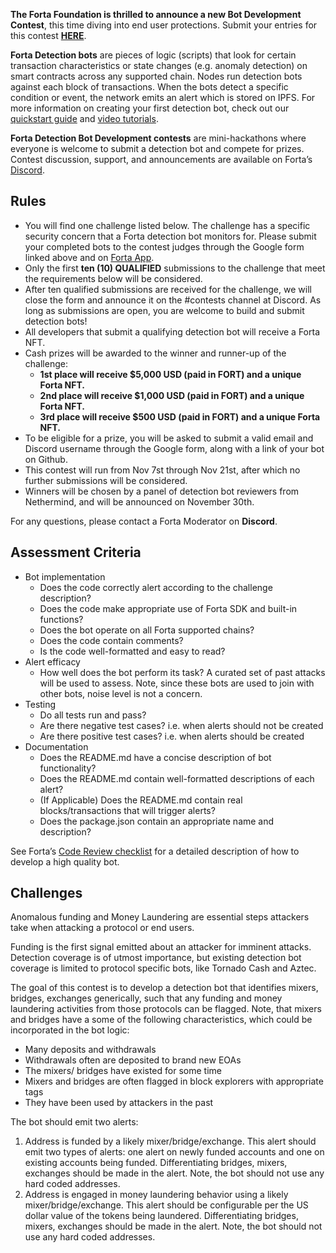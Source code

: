 **The Forta Foundation is thrilled to announce a new Bot Development Contest**, this time diving into end user protections. Submit your entries for this contest [**HERE**](https://docs.google.com/forms/d/e/1FAIpQLSe_5TJiam3-6uXg4psnknPw2BqvHFHA9s4akYc6TuFu5YJHNw/viewform?usp=sf_link).

**Forta Detection bots** are pieces of logic (scripts) that look for certain transaction characteristics or state changes (e.g. anomaly detection) on smart contracts across any supported chain. Nodes run detection bots against each block of transactions. When the bots detect a specific condition or event, the network emits an alert which is stored on IPFS. For more information on creating your first detection bot, check out our [quickstart guide](quickstart.md) and [video tutorials](tutorials.md).

**Forta Detection Bot Development contests** are mini-hackathons where everyone is welcome to submit a detection bot and compete for prizes. Contest discussion, support, and announcements are available on Forta’s [Discord](https://discord.com/invite/fortanetwork).

## Rules

- You will find one challenge listed below. The challenge has a specific security concern that a Forta detection bot monitors for. Please submit your completed bots to the contest judges through the Google form linked above and on [Forta App](https://app.forta.network/).
- Only the first **ten (10) QUALIFIED** submissions to the challenge that meet the requirements below will be considered.
- After ten qualified submissions are received for the challenge, we will close the form and announce it on the #contests channel at Discord. As long as submissions are open, you are welcome to build and submit detection bots!
- All developers that submit a qualifying detection bot will receive a Forta NFT.
- Cash prizes will be awarded to the winner and runner-up of the challenge:
    - **1st place will receive $5,000 USD (paid in FORT) and a unique Forta NFT.**
    - **2nd place will receive $1,000 USD (paid in FORT) and a unique Forta NFT.**
    - **3rd place will receive $500 USD (paid in FORT) and a unique Forta NFT.**
- To be eligible for a prize, you will be asked to submit a valid email and Discord username through the Google form, along with a link of your bot on Github.
- This contest will run from Nov 7st through Nov 21st, after which no further submissions will be considered.
- Winners will be chosen by a panel of detection bot reviewers from Nethermind, and will be announced on November 30th.

For any questions, please contact a Forta Moderator on **Discord**.

## Assessment Criteria

- Bot implementation
    - Does the code correctly alert according to the challenge description?
    - Does the code make appropriate use of Forta SDK and built-in functions?
    - Does the bot operate on all Forta supported chains?
    - Does the code contain comments?
    - Is the code well-formatted and easy to read?
- Alert efficacy
    - How well does the bot perform its task? A curated set of past attacks will be used to assess. Note, since these bots are used to join with other bots, noise level is not a concern.
- Testing
    - Do all tests run and pass?
    - Are there negative test cases? i.e. when alerts should not be created
    - Are there positive test cases? i.e. when alerts should be created
- Documentation
    - Does the README.md have a concise description of bot functionality?
    - Does the README.md contain well-formatted descriptions of each alert?
    - (If Applicable) Does the README.md contain real blocks/transactions that will trigger alerts?
    - Does the package.json contain an appropriate name and description?

See Forta’s [Code Review checklist](https://github.com/forta-network/bot-review-checklist) for a detailed description of how to develop a high quality bot.

## Challenges

Anomalous funding and Money Laundering are essential steps attackers take when attacking a protocol or end users. 

Funding is the first signal emitted about an attacker for imminent attacks. Detection coverage is of utmost importance, but existing detection bot coverage is limited to protocol specific bots, like Tornado Cash and Aztec.

The goal of this contest is to develop a detection bot that identifies mixers, bridges, exchanges generically, such that any funding and money laundering activities from those protocols can be flagged. Note, that mixers and bridges have a some of the following characteristics, which could be incorporated in the bot logic:
- Many deposits and withdrawals
- Withdrawals often are deposited to brand new EOAs
- The mixers/ bridges have existed for some time 
- Mixers and bridges are often flagged in block explorers with appropriate tags 
- They have been used by attackers in the past

The bot should emit two alerts:
1. Address is funded by a likely mixer/bridge/exchange. This alert should emit two types of alerts: one alert on newly funded accounts and one on existing accounts being funded. Differentiating bridges, mixers, exchanges should be made in the alert. Note, the bot should not use any hard coded addresses.
2. Address is engaged in money laundering behavior using a likely mixer/bridge/exchange. This alert should be configurable per the US dollar value of the tokens being laundered. Differentiating bridges, mixers, exchanges should be made in the alert. Note, the bot should not use any hard coded addresses.
